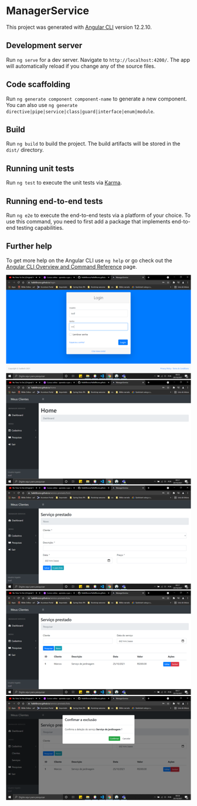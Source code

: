 # ManagerService

This project was generated with [Angular CLI](https://github.com/angular/angular-cli) version 12.2.10.

## Development server

Run `ng serve` for a dev server. Navigate to `http://localhost:4200/`. The app will automatically reload if you change any of the source files.

## Code scaffolding

Run `ng generate component component-name` to generate a new component. You can also use `ng generate directive|pipe|service|class|guard|interface|enum|module`.

## Build

Run `ng build` to build the project. The build artifacts will be stored in the `dist/` directory.

## Running unit tests

Run `ng test` to execute the unit tests via [Karma](https://karma-runner.github.io).

## Running end-to-end tests

Run `ng e2e` to execute the end-to-end tests via a platform of your choice. To use this command, you need to first add a package that implements end-to-end testing capabilities.

## Further help

To get more help on the Angular CLI use `ng help` or go check out the [Angular CLI Overview and Command Reference](https://angular.io/cli) page.

![alt text](https://github.com/HallefBruno/HallefBruno.github.io/blob/master/src/fotos/001.PNG?raw=true)
![alt text](https://github.com/HallefBruno/HallefBruno.github.io/blob/master/src/fotos/002.PNG?raw=true)
![alt text](https://github.com/HallefBruno/HallefBruno.github.io/blob/master/src/fotos/003.PNG?raw=true)
![alt text](https://github.com/HallefBruno/HallefBruno.github.io/blob/master/src/fotos/004.PNG?raw=true)
![alt text](https://github.com/HallefBruno/HallefBruno.github.io/blob/master/src/fotos/005.PNG?raw=true)
